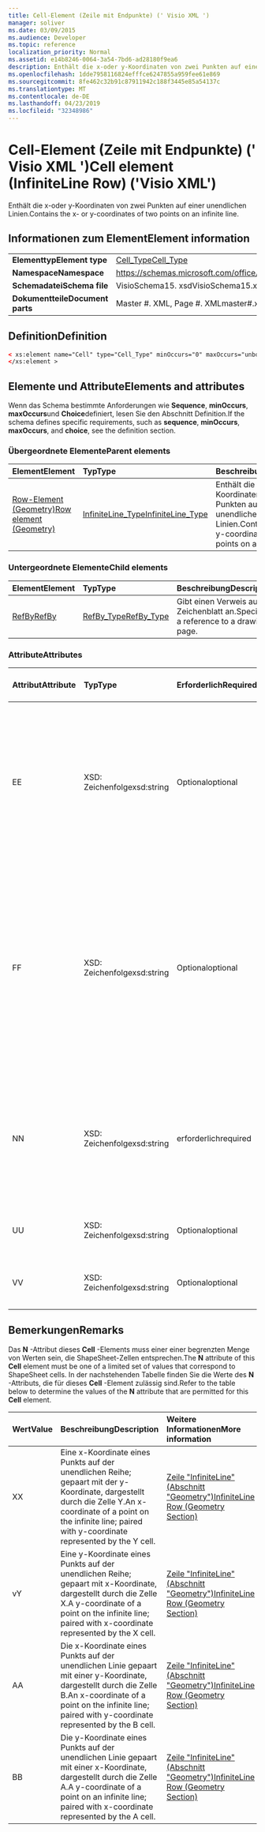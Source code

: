 ```yaml
---
title: Cell-Element (Zeile mit Endpunkte) (' Visio XML ')
manager: soliver
ms.date: 03/09/2015
ms.audience: Developer
ms.topic: reference
localization_priority: Normal
ms.assetid: e14b8246-0064-3a54-7bd6-ad28180f9ea6
description: Enthält die x-oder y-Koordinaten von zwei Punkten auf einer unendlichen Linien.
ms.openlocfilehash: 1dde7958116824efffce6247855a959fee61e869
ms.sourcegitcommit: 8fe462c32b91c87911942c188f3445e85a54137c
ms.translationtype: MT
ms.contentlocale: de-DE
ms.lasthandoff: 04/23/2019
ms.locfileid: "32348986"
---
```

# <a name="cell-element-infiniteline-row-visio-xml"></a><span data-ttu-id="bf9d0-103">Cell-Element (Zeile mit Endpunkte) (' Visio XML ')</span><span class="sxs-lookup"><span data-stu-id="bf9d0-103">Cell element (InfiniteLine Row) ('Visio XML')</span></span>

<span data-ttu-id="bf9d0-104">Enthält die x-oder y-Koordinaten von zwei Punkten auf einer unendlichen Linien.</span><span class="sxs-lookup"><span data-stu-id="bf9d0-104">Contains the x- or y-coordinates of two points on an infinite line.</span></span>
  
## <a name="element-information"></a><span data-ttu-id="bf9d0-105">Informationen zum Element</span><span class="sxs-lookup"><span data-stu-id="bf9d0-105">Element information</span></span>

|||
|:-----|:-----|
|<span data-ttu-id="bf9d0-106">**Elementtyp**</span><span class="sxs-lookup"><span data-stu-id="bf9d0-106">**Element type**</span></span> <br/> |[<span data-ttu-id="bf9d0-107">Cell_Type</span><span class="sxs-lookup"><span data-stu-id="bf9d0-107">Cell_Type</span></span>](cell_type-complextypevisio-xml.md) <br/> |
|<span data-ttu-id="bf9d0-108">**Namespace**</span><span class="sxs-lookup"><span data-stu-id="bf9d0-108">**Namespace**</span></span> <br/> |https://schemas.microsoft.com/office/visio/2012/main  <br/> |
|<span data-ttu-id="bf9d0-109">**Schemadatei**</span><span class="sxs-lookup"><span data-stu-id="bf9d0-109">**Schema file**</span></span> <br/> |<span data-ttu-id="bf9d0-110">VisioSchema15. xsd</span><span class="sxs-lookup"><span data-stu-id="bf9d0-110">VisioSchema15.xsd</span></span>  <br/> |
|<span data-ttu-id="bf9d0-111">**Dokumentteile**</span><span class="sxs-lookup"><span data-stu-id="bf9d0-111">**Document parts**</span></span> <br/> |<span data-ttu-id="bf9d0-112">Master #. XML, Page #. XML</span><span class="sxs-lookup"><span data-stu-id="bf9d0-112">master#.xml, page#.xml</span></span>  <br/> |
   
## <a name="definition"></a><span data-ttu-id="bf9d0-113">Definition</span><span class="sxs-lookup"><span data-stu-id="bf9d0-113">Definition</span></span>

```XML
< xs:element name="Cell" type="Cell_Type" minOccurs="0" maxOccurs="unbounded" >
</xs:element >
```

## <a name="elements-and-attributes"></a><span data-ttu-id="bf9d0-114">Elemente und Attribute</span><span class="sxs-lookup"><span data-stu-id="bf9d0-114">Elements and attributes</span></span>

<span data-ttu-id="bf9d0-115">Wenn das Schema bestimmte Anforderungen wie **Sequence**, **minOccurs**, **maxOccurs**und **Choice**definiert, lesen Sie den Abschnitt Definition.</span><span class="sxs-lookup"><span data-stu-id="bf9d0-115">If the schema defines specific requirements, such as **sequence**, **minOccurs**, **maxOccurs**, and **choice**, see the definition section.</span></span> 
  
### <a name="parent-elements"></a><span data-ttu-id="bf9d0-116">Übergeordnete Elemente</span><span class="sxs-lookup"><span data-stu-id="bf9d0-116">Parent elements</span></span>

|<span data-ttu-id="bf9d0-117">**Element**</span><span class="sxs-lookup"><span data-stu-id="bf9d0-117">**Element**</span></span>|<span data-ttu-id="bf9d0-118">**Typ**</span><span class="sxs-lookup"><span data-stu-id="bf9d0-118">**Type**</span></span>|<span data-ttu-id="bf9d0-119">**Beschreibung**</span><span class="sxs-lookup"><span data-stu-id="bf9d0-119">**Description**</span></span>|
|:-----|:-----|:-----|
|[<span data-ttu-id="bf9d0-120">Row-Element (Geometry)</span><span class="sxs-lookup"><span data-stu-id="bf9d0-120">Row element (Geometry)</span></span>](row-element-geometry-sectionvisio-xml.md) <br/> |[<span data-ttu-id="bf9d0-121">InfiniteLine_Type</span><span class="sxs-lookup"><span data-stu-id="bf9d0-121">InfiniteLine_Type</span></span>](infiniteline_type-complextypevisio-xml.md) <br/> |<span data-ttu-id="bf9d0-122">Enthält die x-oder y-Koordinaten von zwei Punkten auf einer unendlichen Linien.</span><span class="sxs-lookup"><span data-stu-id="bf9d0-122">Contains the x- or y-coordinates of two points on an infinite line.</span></span>  <br/> |
   
### <a name="child-elements"></a><span data-ttu-id="bf9d0-123">Untergeordnete Elemente</span><span class="sxs-lookup"><span data-stu-id="bf9d0-123">Child elements</span></span>

|<span data-ttu-id="bf9d0-124">**Element**</span><span class="sxs-lookup"><span data-stu-id="bf9d0-124">**Element**</span></span>|<span data-ttu-id="bf9d0-125">**Typ**</span><span class="sxs-lookup"><span data-stu-id="bf9d0-125">**Type**</span></span>|<span data-ttu-id="bf9d0-126">**Beschreibung**</span><span class="sxs-lookup"><span data-stu-id="bf9d0-126">**Description**</span></span>|
|:-----|:-----|:-----|
|[<span data-ttu-id="bf9d0-127">RefBy</span><span class="sxs-lookup"><span data-stu-id="bf9d0-127">RefBy</span></span>](refby-element-cell_type-complextypevisio-xml.md) <br/> |[<span data-ttu-id="bf9d0-128">RefBy_Type</span><span class="sxs-lookup"><span data-stu-id="bf9d0-128">RefBy_Type</span></span>](refby_type-complextypevisio-xml.md) <br/> |<span data-ttu-id="bf9d0-129">Gibt einen Verweis auf ein Zeichenblatt an.</span><span class="sxs-lookup"><span data-stu-id="bf9d0-129">Specifies a reference to a drawing page.</span></span>  <br/> |
   
### <a name="attributes"></a><span data-ttu-id="bf9d0-130">Attribute</span><span class="sxs-lookup"><span data-stu-id="bf9d0-130">Attributes</span></span>

|<span data-ttu-id="bf9d0-131">**Attribut**</span><span class="sxs-lookup"><span data-stu-id="bf9d0-131">**Attribute**</span></span>|<span data-ttu-id="bf9d0-132">**Typ**</span><span class="sxs-lookup"><span data-stu-id="bf9d0-132">**Type**</span></span>|<span data-ttu-id="bf9d0-133">**Erforderlich**</span><span class="sxs-lookup"><span data-stu-id="bf9d0-133">**Required**</span></span>|<span data-ttu-id="bf9d0-134">**Beschreibung**</span><span class="sxs-lookup"><span data-stu-id="bf9d0-134">**Description**</span></span>|<span data-ttu-id="bf9d0-135">**Mögliche Werte**</span><span class="sxs-lookup"><span data-stu-id="bf9d0-135">**Possible values**</span></span>|
|:-----|:-----|:-----|:-----|:-----|
|<span data-ttu-id="bf9d0-136">E</span><span class="sxs-lookup"><span data-stu-id="bf9d0-136">E</span></span>  <br/> |<span data-ttu-id="bf9d0-137">XSD: Zeichenfolge</span><span class="sxs-lookup"><span data-stu-id="bf9d0-137">xsd:string</span></span>  <br/> |<span data-ttu-id="bf9d0-138">Optional</span><span class="sxs-lookup"><span data-stu-id="bf9d0-138">optional</span></span>  <br/> |<span data-ttu-id="bf9d0-139">Gibt an, dass die Formel zu einem Fehler ausgewertet wird.</span><span class="sxs-lookup"><span data-stu-id="bf9d0-139">Indicates that the formula evaluates to an error.</span></span> <span data-ttu-id="bf9d0-140">Der Wert von **E** ist der aktuelle Wert (eine Fehler Meldungszeichenfolge); der Wert des **V** -Attributs ist der letzte gültige Wert.</span><span class="sxs-lookup"><span data-stu-id="bf9d0-140">The value of **E** is the current value (an error message string); the value of the **V** attribute is the last valid value.</span></span>  <br/> |<span data-ttu-id="bf9d0-141">Eine Fehlermeldungs-Zeichenfolge.</span><span class="sxs-lookup"><span data-stu-id="bf9d0-141">An error message string.</span></span>  <br/> |
|<span data-ttu-id="bf9d0-142">F</span><span class="sxs-lookup"><span data-stu-id="bf9d0-142">F</span></span>  <br/> |<span data-ttu-id="bf9d0-143">XSD: Zeichenfolge</span><span class="sxs-lookup"><span data-stu-id="bf9d0-143">xsd:string</span></span>  <br/> |<span data-ttu-id="bf9d0-144">Optional</span><span class="sxs-lookup"><span data-stu-id="bf9d0-144">optional</span></span>  <br/> | <span data-ttu-id="bf9d0-145">Stellt die Formel des Elements dar.</span><span class="sxs-lookup"><span data-stu-id="bf9d0-145">Represents the element's formula.</span></span> <span data-ttu-id="bf9d0-146">Dieses Attribut kann eine der folgenden Zeichenfolgen enthalten:</span><span class="sxs-lookup"><span data-stu-id="bf9d0-146">This attribute can contain one of the following strings:</span></span>  <br/>  <span data-ttu-id="bf9d0-147">' (eine Formel) ', wenn die Formel lokal vorhanden ist</span><span class="sxs-lookup"><span data-stu-id="bf9d0-147">'(some formula)' if the formula exists locally</span></span>  <br/>  <span data-ttu-id="bf9d0-148">`No Formula`Wenn die Formel lokal gelöscht oder gesperrt ist</span><span class="sxs-lookup"><span data-stu-id="bf9d0-148">`No Formula` if the formula is locally deleted or blocked</span></span>  <br/>  <span data-ttu-id="bf9d0-149">`Inh`Wenn die Formel geerbt wird.</span><span class="sxs-lookup"><span data-stu-id="bf9d0-149">`Inh` if the formula is inherited.</span></span>  <br/> |<span data-ttu-id="bf9d0-150">Eine Formel.</span><span class="sxs-lookup"><span data-stu-id="bf9d0-150">A formula.</span></span>  <br/> |
|<span data-ttu-id="bf9d0-151">N</span><span class="sxs-lookup"><span data-stu-id="bf9d0-151">N</span></span>  <br/> |<span data-ttu-id="bf9d0-152">XSD: Zeichenfolge</span><span class="sxs-lookup"><span data-stu-id="bf9d0-152">xsd:string</span></span>  <br/> |<span data-ttu-id="bf9d0-153">erforderlich</span><span class="sxs-lookup"><span data-stu-id="bf9d0-153">required</span></span>  <br/> |<span data-ttu-id="bf9d0-154">Stellt den Namen der ShapeSheet-Zelle dar.</span><span class="sxs-lookup"><span data-stu-id="bf9d0-154">Represents the name of the ShapeSheet cell.</span></span>  <br/> |<span data-ttu-id="bf9d0-155">Der Name der ShapeSheet-Zelle.</span><span class="sxs-lookup"><span data-stu-id="bf9d0-155">The name of the ShapeSheet cell.</span></span>  <br/> <span data-ttu-id="bf9d0-156">Weitere Informationen finden Sie im Abschnitt "Hinweise" unten.</span><span class="sxs-lookup"><span data-stu-id="bf9d0-156">See the Remarks section below.</span></span>  <br/> |
|<span data-ttu-id="bf9d0-157">U</span><span class="sxs-lookup"><span data-stu-id="bf9d0-157">U</span></span>  <br/> |<span data-ttu-id="bf9d0-158">XSD: Zeichenfolge</span><span class="sxs-lookup"><span data-stu-id="bf9d0-158">xsd:string</span></span>  <br/> |<span data-ttu-id="bf9d0-159">Optional</span><span class="sxs-lookup"><span data-stu-id="bf9d0-159">optional</span></span>  <br/> |<span data-ttu-id="bf9d0-160">Stellt eine Maßeinheit dar der Standardwert ist DL.</span><span class="sxs-lookup"><span data-stu-id="bf9d0-160">Represents a unit of measure The default is DL.</span></span>  <br/> |<span data-ttu-id="bf9d0-161">Die Einheiten der Zelle.</span><span class="sxs-lookup"><span data-stu-id="bf9d0-161">The units of the cell.</span></span>  <br/> |
|<span data-ttu-id="bf9d0-162">V</span><span class="sxs-lookup"><span data-stu-id="bf9d0-162">V</span></span>  <br/> |<span data-ttu-id="bf9d0-163">XSD: Zeichenfolge</span><span class="sxs-lookup"><span data-stu-id="bf9d0-163">xsd:string</span></span>  <br/> |<span data-ttu-id="bf9d0-164">Optional</span><span class="sxs-lookup"><span data-stu-id="bf9d0-164">optional</span></span>  <br/> |<span data-ttu-id="bf9d0-165">Stellt den Wert der Zelle dar.</span><span class="sxs-lookup"><span data-stu-id="bf9d0-165">Represents the value of the cell.</span></span>  <br/> |<span data-ttu-id="bf9d0-166">Der Wert der ShapeSheet-Zelle.</span><span class="sxs-lookup"><span data-stu-id="bf9d0-166">The value of the ShapeSheet cell.</span></span>  <br/> |
   
## <a name="remarks"></a><span data-ttu-id="bf9d0-167">Bemerkungen</span><span class="sxs-lookup"><span data-stu-id="bf9d0-167">Remarks</span></span>

<span data-ttu-id="bf9d0-168">Das **N** -Attribut dieses **Cell** -Elements muss einer einer begrenzten Menge von Werten sein, die ShapeSheet-Zellen entsprechen.</span><span class="sxs-lookup"><span data-stu-id="bf9d0-168">The **N** attribute of this **Cell** element must be one of a limited set of values that correspond to ShapeSheet cells.</span></span> <span data-ttu-id="bf9d0-169">In der nachstehenden Tabelle finden Sie die Werte des **N** -Attributs, die für dieses **Cell** -Element zulässig sind.</span><span class="sxs-lookup"><span data-stu-id="bf9d0-169">Refer to the table below to determine the values of the **N** attribute that are permitted for this **Cell** element.</span></span> 
  
|<span data-ttu-id="bf9d0-170">**Wert**</span><span class="sxs-lookup"><span data-stu-id="bf9d0-170">**Value**</span></span>|<span data-ttu-id="bf9d0-171">**Beschreibung**</span><span class="sxs-lookup"><span data-stu-id="bf9d0-171">**Description**</span></span>|<span data-ttu-id="bf9d0-172">**Weitere Informationen**</span><span class="sxs-lookup"><span data-stu-id="bf9d0-172">**More information**</span></span>|
|:-----|:-----|:-----|
|<span data-ttu-id="bf9d0-173">X</span><span class="sxs-lookup"><span data-stu-id="bf9d0-173">X</span></span>  <br/> |<span data-ttu-id="bf9d0-174">Eine x-Koordinate eines Punkts auf der unendlichen Reihe; gepaart mit der y-Koordinate, dargestellt durch die Zelle Y.</span><span class="sxs-lookup"><span data-stu-id="bf9d0-174">An x-coordinate of a point on the infinite line; paired with y-coordinate represented by the Y cell.</span></span>  <br/> |[<span data-ttu-id="bf9d0-175">Zeile "InfiniteLine" (Abschnitt "Geometry")</span><span class="sxs-lookup"><span data-stu-id="bf9d0-175">InfiniteLine Row (Geometry Section)</span></span>](infiniteline-row-geometry-section.md) <br/> |
|<span data-ttu-id="bf9d0-176">v</span><span class="sxs-lookup"><span data-stu-id="bf9d0-176">Y</span></span>  <br/> |<span data-ttu-id="bf9d0-177">Eine y-Koordinate eines Punkts auf der unendlichen Reihe; gepaart mit x-Koordinate, dargestellt durch die Zelle X.</span><span class="sxs-lookup"><span data-stu-id="bf9d0-177">A y-coordinate of a point on the infinite line; paired with x-coordinate represented by the X cell.</span></span>  <br/> |[<span data-ttu-id="bf9d0-178">Zeile "InfiniteLine" (Abschnitt "Geometry")</span><span class="sxs-lookup"><span data-stu-id="bf9d0-178">InfiniteLine Row (Geometry Section)</span></span>](infiniteline-row-geometry-section.md) <br/> |
|<span data-ttu-id="bf9d0-179">A</span><span class="sxs-lookup"><span data-stu-id="bf9d0-179">A</span></span>  <br/> |<span data-ttu-id="bf9d0-180">Die x-Koordinate eines Punkts auf der unendlichen Linie gepaart mit einer y-Koordinate, dargestellt durch die Zelle B.</span><span class="sxs-lookup"><span data-stu-id="bf9d0-180">An x-coordinate of a point on the infinite line; paired with y-coordinate represented by the B cell.</span></span>  <br/> |[<span data-ttu-id="bf9d0-181">Zeile "InfiniteLine" (Abschnitt "Geometry")</span><span class="sxs-lookup"><span data-stu-id="bf9d0-181">InfiniteLine Row (Geometry Section)</span></span>](infiniteline-row-geometry-section.md) <br/> |
|<span data-ttu-id="bf9d0-182">B</span><span class="sxs-lookup"><span data-stu-id="bf9d0-182">B</span></span>  <br/> |<span data-ttu-id="bf9d0-183">Die y-Koordinate eines Punkts auf der unendlichen Linie gepaart mit einer x-Koordinate, dargestellt durch die Zelle A.</span><span class="sxs-lookup"><span data-stu-id="bf9d0-183">A y-coordinate of a point on an infinite line; paired with x-coordinate represented by the A cell.</span></span>  <br/> |[<span data-ttu-id="bf9d0-184">Zeile "InfiniteLine" (Abschnitt "Geometry")</span><span class="sxs-lookup"><span data-stu-id="bf9d0-184">InfiniteLine Row (Geometry Section)</span></span>](infiniteline-row-geometry-section.md) <br/> |
   

